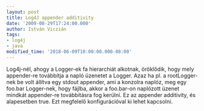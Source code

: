 ```yaml
---
layout: post
title: Log4J appender additivity
date: '2009-08-29T17:24:00.000'
author: István Viczián
tags:
- log4j
- java
modified_time: '2018-06-09T10:00:00.000-08:00'
---
```


Log4j-nél, ahogy a Logger-ek fa hierarchiát alkotnak, öröklődik, hogy
mely appender-re továbbítja a napló üzenetet a Logger. Azaz ha pl. a
rootLogger-nek be volt állítva egy stdout appender, ami a konzolra
naplóz, meg egy foo.bar Logger-nek, hogy fájlba, akkor a foo.bar-on
naplózott üzenet mindkát appender-re továbbításra fog kerülni. Ez az
appender additivity, és alapesetben true. Ezt megfelelő konfigurációval
ki lehet kapcsolni.
